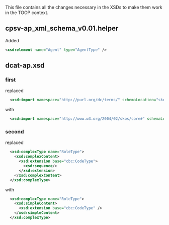This file contains all the changes necessary in the XSDs to make them work in the TOOP context.

## cpsv-ap_xml_schema_v0.01.helper

Added

```xml
<xsd:element name="Agent" type="AgentType" />
```

## dcat-ap.xsd

### first

replaced

```xml
  <xsd:import namespace="http://purl.org/dc/terms/" schemaLocation="skos.xsd"/>
```

with

```xml
  <xsd:import namespace="http://www.w3.org/2004/02/skos/core#" schemaLocation="skos.xsd"/>
```

### second

replaced

```xml
  <xsd:complexType name="RoleType">
    <xsd:complexContent>
      <xsd:extension base="cbc:CodeType">
        <xsd:sequence/>
      </xsd:extension>
    </xsd:complexContent>
  </xsd:complexType>
```

with

```xml
  <xsd:complexType name="RoleType">
    <xsd:simpleContent>
      <xsd:extension base="cbc:CodeType" />
    </xsd:simpleContent>
  </xsd:complexType>
```
